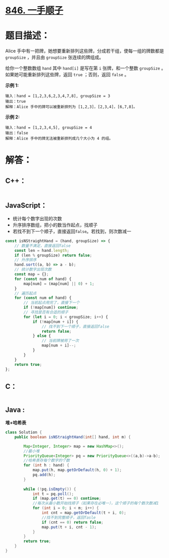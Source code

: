 # [846. 一手顺子](https://leetcode-cn.com/problems/hand-of-straights/)

# 题目描述：

Alice 手中有一把牌，她想要重新排列这些牌，分成若干组，使每一组的牌数都是 `groupSize` ，并且由 `groupSize` 张连续的牌组成。

给你一个整数数组 `hand` 其中 `hand[i]` 是写在第 `i` 张牌，和一个整数 `groupSize` 。如果她可能重新排列这些牌，返回 `true` ；否则，返回 `false` 。



**示例 1:**

```
输入：hand = [1,2,3,6,2,3,4,7,8], groupSize = 3
输出：true
解释：Alice 手中的牌可以被重新排列为 [1,2,3]，[2,3,4]，[6,7,8]。
```

 **示例 2:**

```
输入：hand = [1,2,3,4,5], groupSize = 4
输出：false
解释：Alice 手中的牌无法被重新排列成几个大小为 4 的组。
```



# 解答：

## C++：

```cpp

```

## JavaScript：

- 统计每个数字出现的次数
- 升序排序数组，把小的数当作起点，找顺子
- 若找不到下一个顺子，直接返回`false`。若找到，则次数减一

```javascript
const isNStraightHand = (hand, groupSize) => {
    // 数量不满足，直接返回false
    const len = hand.length;
    if (len % groupSize) return false;
    // 升序排序
    hand.sort((a, b) => a - b);
    // 统计数字出现次数
    const map = {};
    for (const num of hand) {
        map[num] = (map[num] || 0) + 1;
    }
    // 遍历起点
    for (const num of hand) {
        // 当前起点用完了，直接下一个
        if (!map[num]) continue;
        // 寻找是否有合适的顺子
        for (let i = 0; i < groupSize; i++) {
            if (!map[num + i]) {
                // 找不到下一个顺子，直接返回false
                return false;
            } else {
                // 当前牌被用了一次
                map[num + i]--;
            }
        }
    }
    return true;
};
```

## C：

```c

```

## Java :

**堆+哈希表**

```java
class Solution {
    public boolean isNStraightHand(int[] hand, int m) {

        Map<Integer, Integer> map = new HashMap<>();
        //最小堆
        PriorityQueue<Integer> pq = new PriorityQueue<>((a,b)->a-b);
		//哈希表存每个数字的个数
        for (int h : hand) {
            map.put(h, map.getOrDefault(h, 0) + 1);
            pq.add(h);
        }
		
        while (!pq.isEmpty()) {
            int t = pq.poll();
            if (map.get(t) == 0) continue;
            //每次从最小数开始找顺子（如果存在必唯一），这个顺子的每个数次数减1
            for (int i = 0; i < m; i++) {
                int cnt = map.getOrDefault(t + i, 0);
                //找不到完整顺子，返回fasle
                if (cnt == 0) return false;
                map.put(t + i, cnt - 1);
            }
        }
        return true;
    }
}
```

